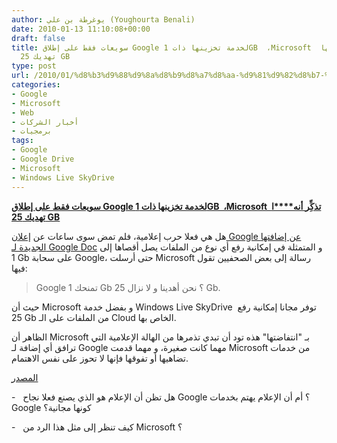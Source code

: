 ```yaml
---
author: يوغرطة بن علي (Youghourta Benali)
date: 2010-01-13 11:10:08+00:00
draft: false
title: سويعات فقط على إطلاق Google لخدمة تخزينها ذات 1GB  ،Microsoft  تذكِِّر أنها
  تهديك 25 GB
type: post
url: /2010/01/%d8%b3%d9%88%d9%8a%d8%b9%d8%a7%d8%aa-%d9%81%d9%82%d8%b7-%d8%b9%d9%84%d9%89-%d8%a5%d8%b7%d9%84%d8%a7%d9%82-google-%d9%84%d8%ae%d8%af%d9%85%d8%a9-%d8%aa%d8%ae%d8%b2%d9%8a%d9%86%d9%87%d8%a7-%d8%b0%d8%a7/
categories:
- Google
- Microsoft
- Web
- أخبار الشركات
- برمجيات
tags:
- Google
- Google Drive
- Microsoft
- Windows Live SkyDrive
---
```


[**سويعات فقط على إطلاق Google لخدمة تخزينها ذات 1GB  ،Microsoft  تذكِِّر أنه****ا تهديك 25 GB**](https://www.it-scoop.com/2010/01/%d8%b3%d9%88%d9%8a%d8%b9%d8%a7%d8%aa-%d9%81%d9%82%d8%b7-%d8%b9%d9%84%d9%89-%d8%a5%d8%b7%d9%84%d8%a7%d9%82-google-%d9%84%d8%ae%d8%af%d9%85%d8%a9-%d8%aa%d8%ae%d8%b2%d9%8a%d9%86%d9%87%d8%a7-%d8%b0%d8%a7/)


هل هي فعلا حرب إعلامية، فلم تمض سوى ساعات عن [إعلان Google عن إضافتها الجديدة لـ Google Doc](http://googledocs.blogspot.com/2010/01/upload-and-store-your-files-in-cloud.html) و المتمثلة في إمكانية رفع أي نوع من الملفات يصل أقصاها إلى 1 Gb على سحابة Google، حتى أرسلت Microsoft رسالة إلى بعض الصحفيين تقول فيها:


<blockquote>Google تمنحك 1 Gb ؟ نحن أهدينا و لا نزال 25 Gb.</blockquote>





حيث أن Microsoft و بفضل خدمة Windows Live SkyDrive  توفر مجانا إمكانية رفع 25 Gb من الملفات على الـ Cloud الخاص بها.

الظاهر أن Microsoft بـ "انتفاضتها" هذه تود أن تبدي تذمرها من الهالة الإعلامية التي ترافق أي إضافة لـ Google مهما كانت صغيرة، و مهما قدمت Microsoft من خدمات تضاهيها أو تفوقها فإنها لا تحوز على نفس الاهتمام.

[المصدر](http://blogs.zdnet.com/microsoft/?p=4959&tag=col1;post-4959)

-   هل تظن أن الإعلام هو الذي يصنع فعلا نجاح Google ؟ أم أن الإعلام يهتم بخدمات Google كونها مجانية؟

-   كيف تنظر إلى مثل هذا الرد من Microsoft ؟
